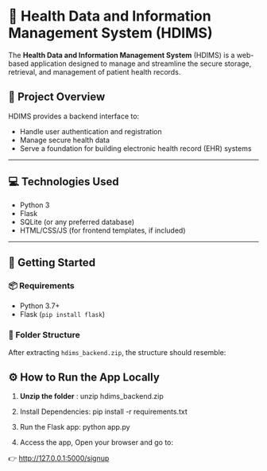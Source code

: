 # 🏥 Health Data and Information Management System (HDIMS)

The **Health Data and Information Management System** (HDIMS) is a web-based application designed to manage and streamline the secure storage, retrieval, and management of patient health records.

## 🚀 Project Overview

HDIMS provides a backend interface to:
- Handle user authentication and registration
- Manage secure health data
- Serve a foundation for building electronic health record (EHR) systems

---

## 💻 Technologies Used

- Python 3
- Flask
- SQLite (or any preferred database)
- HTML/CSS/JS (for frontend templates, if included)

---

## 🧭 Getting Started

### 📦 Requirements

- Python 3.7+
- Flask (`pip install flask`)

### 📁 Folder Structure

After extracting `hdims_backend.zip`, the structure should resemble:

## ⚙️ How to Run the App Locally

1. **Unzip the folder** :   unzip hdims_backend.zip

2. Install Dependencies:   pip install -r requirements.txt

3. Run the Flask app:   python app.py

4. Access the app, Open your browser and go to:

  👉 http://127.0.0.1:5000/signup  
